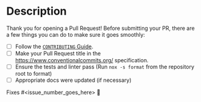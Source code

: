 # Description

Thank you for opening a Pull Request!
Before submitting your PR, there are a few things you can do to make sure it goes smoothly:

- [ ] Follow the [`CONTRIBUTING` Guide](https://github.com/google/a2a-python/blob/main/CONTRIBUTING.md).
- [ ] Make your Pull Request title in the <https://www.conventionalcommits.org/> specification.
- [ ] Ensure the tests and linter pass (Run `nox -s format` from the repository root to format)
- [ ] Appropriate docs were updated (if necessary)

Fixes #<issue_number_goes_here> 🦕
